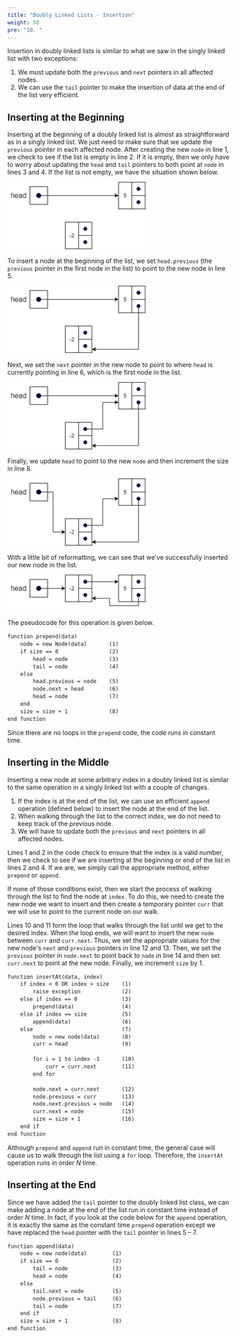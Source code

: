 ```yaml
---
title: "Doubly Linked Lists - Insertion"
weight: 50
pre: "10. "
---
```

Insertion in doubly linked lists is similar to what we saw in the singly linked list with two exceptions:

1. We must update both the `previous` and `next` pointers in all affected nodes.
2. We can use the `tail` pointer to make the insertion of data at the end of the list very efficient.

## Inserting at the Beginning

Inserting at the beginning of a doubly linked list is almost as straightforward as in a singly linked list. We just need to make sure that we update the `previous` pointer in each affected node. After creating the new `node` in line 1, we check to see if the list is empty in line 2. If it is empty, then we only have to worry about updating the `head` and `tail` pointers to both point at `node` in lines 3 and 4. If the list is not empty, we have the situation shown below.

![Doubly Linked List Insert 1](/images/9/9.11.insert1.png)
 
To insert a node at the beginning of the list, we set `head.previous` (the `previous` pointer in the first node in the list) to point to the new node in line 5.
  
![Doubly Linked List Insert 2](/images/9/9.11.insert2.png)
  
Next, we set the `next` pointer in the new node to point to where `head` is currently pointing in line 6, which is the first node in the list.

![Doubly Linked List Insert 3](/images/9/9.11.insert3.png)
 
Finally, we update `head` to point to the new `node` and then increment the size in line 8. 

![Doubly Linked List Insert 4](/images/9/9.11.insert4.png)

With a little bit of reformatting, we can see that we've successfully inserted our new node in the list.

![Doubly Linked List Insert 5](/images/9/9.11.insert5.png)

The pseudocode for this operation is given below.

```tex
function prepend(data)
	node = new Node(data)	    (1)
	if size == 0	            (2)
		head = node	            (3)
		tail = node	            (4)
	else
		head.previous = node	(5)
		node.next = head	    (6)
		head = node	            (7)
	end 
	size = size + 1	            (8)
end function
```

Since there are no loops in the `prepend` code, the code runs in constant time.


## Inserting in the Middle

Inserting a new node at some arbitrary index in a doubly linked list is similar to the same operation in a singly linked list with a couple of changes.

1. If the index is at the end of the list, we can use an efficient `append` operation (defined below) to insert the node at the end of the list.
1. When walking through the list to the correct index, we do not need to keep track of the previous node.
1. We will have to update both the `previous` and `next` pointers in all affected nodes.


Lines 1 and 2 in the code check to ensure that the index is a valid number, then we check to see if we are inserting at the beginning or end of the list in lines 2 and 4. If we are, we simply call the appropriate method, either `prepend` or `append`.

If none of those conditions exist, then we start the process of walking through the list to find the node at `index`. To do this, we need to create the new node we want to insert and then create a temporary pointer `curr` that we will use to point to the current node on our walk. 

Lines 10 and 11 form the loop that walks through the list until we get to the desired index. When the loop ends, we will want to insert the new `node` between `curr` and `curr.next`. Thus, we set the appropriate values for the new node's `next` and `previous` pointers in line 12 and 13. Then, we set the `previous` pointer in `node.next` to point back to `node` in line 14 and then set `curr.next` to point at the new node. Finally, we increment `size` by 1.

```tex
function insertAt(data, index)
	if index < 0 OR index > size	(1)
		raise exception	            (2)
	else if index == 0	            (3)
		prepend(data)	            (4)
	else if index == size	        (5)
		append(data)	            (6)
	else				            (7)
		node = new node(data)	    (8)
		curr = head	                (9)

		for i = 1 to index -1	    (10)
			curr = curr.next	    (11)
		end for

		node.next = curr.next	    (12) 
		node.previous = curr	    (13)
		node.next.previous = node	(14)
		curr.next = node	        (15)
		size = size + 1	            (16)
	end if
end function
```

Although `prepend` and `append` run in constant time, the general case will cause us to walk through the list using a `for` loop. Therefore, the `insertAt` operation runs in order $N$ time.

## Inserting at the End

Since we have added the `tail` pointer to the doubly linked list class, we can make adding a node at the end of the list run in constant time instead of order $N$ time. In fact, if you look at the code below for the `append` operation, it is exactly the same as the constant time `prepend` operation except we have replaced the `head` pointer with the `tail` pointer in lines 5 – 7.

```tex
function append(data)
	node = new node(data)	     (1)
	if size == 0	             (2)
		tail = node	             (3)
		head = node	             (4)
	else
		tail.next = node	     (5)
		node.previous = tail 	 (6)
		tail = node	             (7)
	end if
	size = size + 1	             (8)
end function
```
